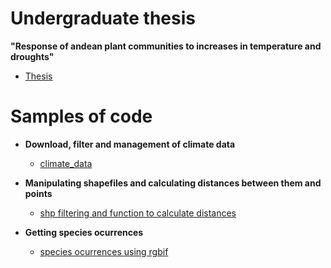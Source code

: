 <h1>Undergraduate thesis </h1>

<b> "Response of andean plant communities to increases in temperature and droughts" </b>
  - [Thesis](https://github.com/AlejandroJaramilloUran/Thesis)

<h1>Samples of code </h1>
 
- <b>Download, filter and management of climate data</b>
  - [climate_data](https://github.com/AlejandroJaramilloUran/climate_data)

- <b>Manipulating shapefiles and calculating distances between them and points</b>
  - [shp filtering and function to calculate distances](https://github.com/AlejandroJaramilloUran/shp_manipulation
)
  
- <b>Getting species ocurrences</b>
  - [species ocurrences using rgbif](https://github.com/AlejandroJaramilloUran/getting_sp_ocurrences/tree/main)





<!--
**AlejandroJaramilloUran/AlejandroJaramilloUran** is a ✨ _special_ ✨ repository because its `README.md` (this file) appears on your GitHub profile.

Here are some ideas to get you started:

- 🔭 I’m currently working on ...
- 🌱 I’m currently learning ...
- 👯 I’m looking to collaborate on ...
- 🤔 I’m looking for help with ...
- 💬 Ask me about ...
- 📫 How to reach me: ...
- 😄 Pronouns: ...
- ⚡ Fun fact: ...
-->
